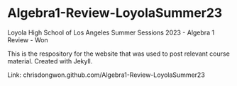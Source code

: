 # Algebra1-Review-LoyolaSummer23
Loyola High School of Los Angeles Summer Sessions 2023 - Algebra 1 Review - Won

This is the respository for the website that was used to post relevant course material. Created with Jekyll.

Link: chrisdongwon.github.com/Algebra1-Review-LoyolaSummer23
